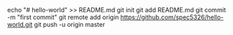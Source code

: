 echo "# hello-world" >> README.md
git init
git add README.md
git commit -m "first commit"
git remote add origin https://github.com/spec5326/hello-world.git
git push -u origin master